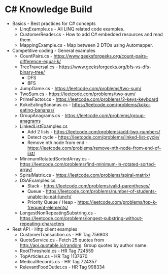 # C# Knowledge Build

- Basics - Best practices for C# concepts 
  - LinqExample.cs - All LINQ related code examples.
  - CustomerReader.cs - How to add C# embedded resources and read them.
  - MappingExample.cs - Map between 2 DTOs using Automapper.
- Competitive coding - General examples
  - CountPairs.cs - https://www.geeksforgeeks.org/count-pairs-difference-equal-k/
  - TreeTraversal.cs - https://www.geeksforgeeks.org/bfs-vs-dfs-binary-tree/
    - DFS
    - BFS
  - JumpGame.cs - https://leetcode.com/problems/two-sum/ 
  - TwoSum.cs - https://leetcode.com/problems/two-sum/
  - PrimeFactor.cs - https://leetcode.com/problems/2-keys-keyboard
  - KokoEatingBananas.cs - https://leetcode.com/problems/koko-eating-bananas/
  - GroupAnagrams.cs - https://leetcode.com/problems/group-anagrams
  - LinkedListExamples.cs
    - Add 2 lists - https://leetcode.com/problems/add-two-numbers/
    - Detect cycle - https://leetcode.com/problems/linked-list-cycle/
    - Remove nth node from end - https://leetcode.com/problems/remove-nth-node-from-end-of-list/
  - MinimumRotatedSortedArray.cs - https://leetcode.com/problems/find-minimum-in-rotated-sorted-array/
  - SpiralMatrix.cs - https://leetcode.com/problems/spiral-matrix/
  - DSAExamples.cs
    - Stack - https://leetcode.com/problems/valid-parentheses/
    - Queue - https://leetcode.com/problems/number-of-students-unable-to-eat-lunch/
    - Priority Queue / Heap - https://leetcode.com/problems/top-k-frequent-elements/
  - LongestNonRepeatingSubstring.cs - https://leetcode.com/problems/longest-substring-without-repeating-characters
- Rest API - Http client examples
  - CustomerTransaction.cs - HR Tag 756803
  - QuoteService.cs - Fetch 25 quotes from http://api.quotable.io/random. Group quotes by author name.
  - RootThreshold.cs - HR Tag 724559
  - TopArticles.cs - HR Tag 1137670
  - MedicalRecords.cs - HR Tag 724357
  - RelevantFoodOutlet.cs - HR Tag 998334
